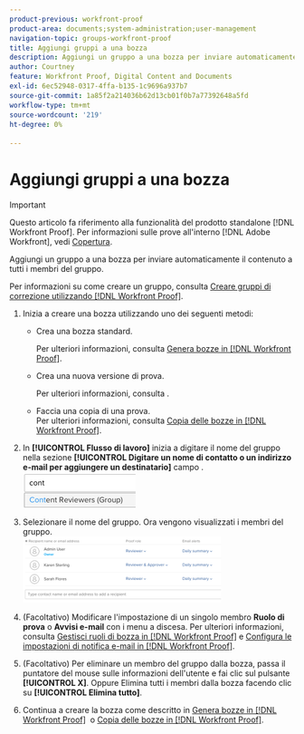 ```yaml
---
product-previous: workfront-proof
product-area: documents;system-administration;user-management
navigation-topic: groups-workfront-proof
title: Aggiungi gruppi a una bozza
description: Aggiungi un gruppo a una bozza per inviare automaticamente il contenuto a tutti i membri del gruppo.
author: Courtney
feature: Workfront Proof, Digital Content and Documents
exl-id: 6ec52948-0317-4ffa-b135-1c9696a937b7
source-git-commit: 1a85f2a214036b62d13cb01f0b7a77392648a5fd
workflow-type: tm+mt
source-wordcount: '219'
ht-degree: 0%

---
```


# Aggiungi gruppi a una bozza

>[!IMPORTANT]
>
>Questo articolo fa riferimento alla funzionalità del prodotto standalone [!DNL Workfront Proof]. Per informazioni sulle prove all&#39;interno [!DNL Adobe Workfront], vedi [Copertura](../../../review-and-approve-work/proofing/proofing.md).

Aggiungi un gruppo a una bozza per inviare automaticamente il contenuto a tutti i membri del gruppo.

Per informazioni su come creare un gruppo, consulta [Creare gruppi di correzione utilizzando [!DNL Workfront Proof]](../../../workfront-proof/wp-mnguserscontacts/groups/create-proofing-groups.md).

1. Inizia a creare una bozza utilizzando uno dei seguenti metodi:

   * Crea una bozza standard.

      Per ulteriori informazioni, consulta [Genera bozze in [!DNL Workfront Proof]](../../../workfront-proof/wp-work-proofsfiles/create-proofs-and-files/generate-proofs.md).

   * Crea una nuova versione di prova.

      Per ulteriori informazioni, consulta .
   * Faccia una copia di una prova.<br>Per ulteriori informazioni, consulta <a href="../../../workfront-proof/wp-work-proofsfiles/create-proofs-and-files/copy-proofs.md" class="MCXref xref">Copia delle bozze in [!DNL Workfront Proof]</a>.

1. In **[!UICONTROL Flusso di lavoro]** inizia a digitare il nome del gruppo nella sezione **[!UICONTROL Digitare un nome di contatto o un indirizzo e-mail per aggiungere un destinatario]** campo .<br><img src="assets/typegroupname.png" alt="Screenshot_2018-04-06_15-05-20.png">
1. Selezionare il nome del gruppo.
Ora vengono visualizzati i membri del gruppo.<br><img src="assets/membersofthegroupdisplay-350x117.png" alt="Screenshot_2018-04-06_15-07-06.png" style="width: 350;height: 117;">
1. (Facoltativo) Modificare l&#39;impostazione di un singolo membro **Ruolo di prova** o **Avvisi e-mail** con i menu a discesa.
Per ulteriori informazioni, consulta <a href="../../../workfront-proof/wp-work-proofsfiles/share-proofs-and-files/manage-proof-roles.md" class="MCXref xref">Gestisci ruoli di bozza in [!DNL Workfront Proof]</a> e <a href="../../../workfront-proof/wp-emailsntfctns/email-alerts/config-email-notification-settings-wp.md" class="MCXref xref">Configura le impostazioni di notifica e-mail in [!DNL Workfront Proof]</a>.
1. (Facoltativo) Per eliminare un membro del gruppo dalla bozza, passa il puntatore del mouse sulle informazioni dell&#39;utente e fai clic sul pulsante **[!UICONTROL X]**.
Oppure Elimina tutti i membri dalla bozza facendo clic su **[!UICONTROL Elimina tutto]**.
1. Continua a creare la bozza come descritto in <a href="../../../workfront-proof/wp-work-proofsfiles/create-proofs-and-files/generate-proofs.md" class="MCXref xref">Genera bozze in [!DNL Workfront Proof]</a>  o <a href="../../../workfront-proof/wp-work-proofsfiles/create-proofs-and-files/copy-proofs.md" class="MCXref xref">Copia delle bozze in [!DNL Workfront Proof]</a>. 
